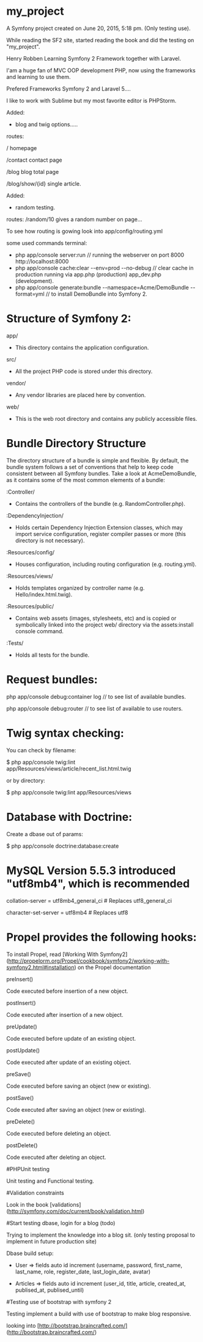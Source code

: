 my_project
==========

A Symfony project created on June 20, 2015, 5:18 pm. (Only testing use).

While reading the SF2 site, started reading the book and did the testing on "my_project".

Henry Robben Learning Symfony 2 Framework together with Laravel.

I'am a huge fan of MVC OOP development PHP, now using the frameworks and learning to use them.
 
 Prefered Frameworks Symfony 2 and Laravel 5....
 
 I like to work with Sublime but my most favorite editor is PHPStorm.
 
 
 Added:
 - blog and twig options.....
 
 routes:  
 
 /         homepage
 
 /contact  contact page
 
 /blog     blog total page
 
 /blog/show/{id}      single article.
          
 Added: 
 - random testing.
 
 routes:  /random/10    gives a random number on page...
 
 To see how routing is gowing look into app/config/routing.yml
 
some used commands terminal:
- php app/console server:run                         // running the webserver on port 8000  http://localhost:8000
- php app/console cache:clear --env=prod --no-debug  // clear cache in production running via app.php (production)   app_dev.php (development).
- php app/console generate:bundle --namespace=Acme/DemoBundle --format=yml   // to install DemoBundle into Symfony 2.
 
Structure of Symfony 2:
=======================
app/
- This directory contains the application configuration.

src/
- All the project PHP code is stored under this directory.

vendor/
- Any vendor libraries are placed here by convention.

web/
- This is the web root directory and contains any publicly accessible files.
 
Bundle Directory Structure
==========================
The directory structure of a bundle is simple and flexible. By default, the bundle system follows a set of conventions that help to keep code consistent between all Symfony bundles. Take a look at AcmeDemoBundle, as it contains some of the most common elements of a bundle:
 
:Controller/
- Contains the controllers of the bundle (e.g. RandomController.php).

:DependencyInjection/
- Holds certain Dependency Injection Extension classes, which may import service configuration, register compiler passes or more (this directory is not necessary).

:Resources/config/
- Houses configuration, including routing configuration (e.g. routing.yml).

:Resources/views/
- Holds templates organized by controller name (e.g. Hello/index.html.twig).

:Resources/public/
- Contains web assets (images, stylesheets, etc) and is copied or symbolically linked into the project web/ directory via the assets:install console command.

:Tests/
- Holds all tests for the bundle.


Request bundles:
================
php app/console debug:container log   // to see list of available bundles.

php app/console debug:router    // to see list of available to use routers.

Twig syntax checking:
=====================
You can check by filename:

 $ php app/console twig:lint app/Resources/views/article/recent_list.html.twig

or by directory:

 $ php app/console twig:lint app/Resources/views
 
 
Database with Doctrine:
=======================
Create a dbase out of params:

 $ php app/console doctrine:database:create
 

# MySQL Version 5.5.3 introduced "utf8mb4", which is recommended
collation-server     = utf8mb4_general_ci # Replaces utf8_general_ci

character-set-server = utf8mb4            # Replaces utf8

# Propel provides the following hooks:
To install Propel, read [Working With Symfony2] (http://propelorm.org/Propel/cookbook/symfony2/working-with-symfony2.html#installation) on the Propel documentation

preInsert()

 Code executed before insertion of a new object.

postInsert()

 Code executed after insertion of a new object.

preUpdate()

 Code executed before update of an existing object.

postUpdate()

 Code executed after update of an existing object.

preSave()

 Code executed before saving an object (new or existing).

postSave()

 Code executed after saving an object (new or existing).

preDelete()

 Code executed before deleting an object.

postDelete()

 Code executed after deleting an object.
 
#PHPUnit testing

Unit testing and Functional testing.
 
#Validation constraints
 
 Look in the book [validations] (http://symfony.com/doc/current/book/validation.html)
 
#Start testing dbase, login for a blog (todo)
 
Trying to implement the knowledge into a blog sit. (only testing proposal to implement in future production site)

 Dbase build setup:

 - User => fields auto id increment (username, password, first_name, last_name, role, register_date, last_login_date, avatar)

 - Articles => fields auto id increment (user_id, title, article, created_at, publised_at, publised_until)
 
#Testing use of bootstrap with symfony 2

Testing implement a build with use of bootstrap to make blog responsive.

looking into [http://bootstrap.braincrafted.com/] (http://bootstrap.braincrafted.com/)
